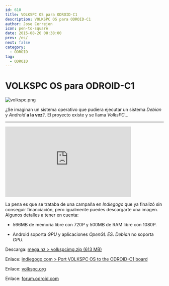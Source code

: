 ```yaml
---
id: 610
title: VOLKSPC OS para ODROID-C1
description: VOLKSPC OS para ODROID-C1
author: Jose Cerrejon
icon: pen-to-square
date: 2015-08-26 08:38:00
prev: /es/
next: false
category:
  - ODROID
tag:
  - ODROID
---
```


# VOLKSPC OS para ODROID-C1

![volkspc.png](/images/2015/08/volkspc.png)

¿Se imaginan un sistema operativo que pudiera ejecutar un sistema *Debian* y *Android* **a la vez**?. El proyecto existe y se llama *VolksPC*...

- - -
<iframe width="400" height="225" src="https://www.youtube.com/embed/QqJgAokMZu0?rel=0&amp;showinfo=0" frameborder="0" allowfullscreen></iframe>

La pena es que se trataba de una campaña en *Indiegogo* que ya finalizó sin conseguir financiación, pero igualmente puedes descargarte una imagen. Algunos detalles a tener en cuenta:

* 566MB de memoria libre con 720P y 500MB de RAM libre con 1080P. 

* Android soporta *GPU* y aplicaciones *OpenGL ES*. *Debian* no soporta *GPU*.

Descarga: [mega.nz > volkspcimg.zip (613 MB)](https://mega.nz/#!iFsyFYoC!Rn-2735qnG4TlrUPwju646vzKBSwjkecfmzxg3lSuQA)

Enlace: [indiegogo.com > Port VOLKSPC OS to the ODROID-C1 board](https://www.indiegogo.com/projects/port-volkspc-os-to-the-odroid-c1-board#/story)

Enlace: [volkspc.org](http://www.volkspc.org/)

Enlace: [forum.odroid.com](http://forum.odroid.com/viewtopic.php?f=111&t=14374)